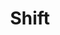 ---
layout: default
title: Shift
parent: Workforce
grand_parent: SmartClean Matrix API Docs
has_children: true
nav_order: 2
---